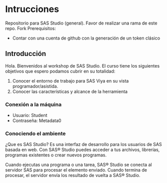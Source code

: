 # Intrucciones
Repositorio para SAS Studio (general).
Favor de realizar una rama de este repo. Fork
Prerequisitos:
- Contar con una cuenta de github con la generación de un token clásico

## Introducción
Hola. Bienvenidos al workshop de SAS Studio.
El curso tiene los siguientes objetivos que espero podamos cubrir en su totalidad:
1. Conocer el entorno de trabajo para SAS Viya en su vista programador/asistida.
2. Conocer las características y alcance de la herramienta

### Conexión a la máquina 

- Usuario: Student
- Contraseña: Metadata0

### Conociendo el ambiente
¿Que es SAS Studio?
Es una interfaz de desarrollo para los usuarios de SAS basada en web. Con SAS® Studio puedes acceder a tus archivos, librerías, programas existentes o crear nuevos programas.

Cuando ejecutas una programa o una tarea, SAS® Studio se conecta al servidor SAS para procesar el elemento enviado. Cuando termina de procesar, el servidor envía los resultado de vuelta a SAS® Studio.
